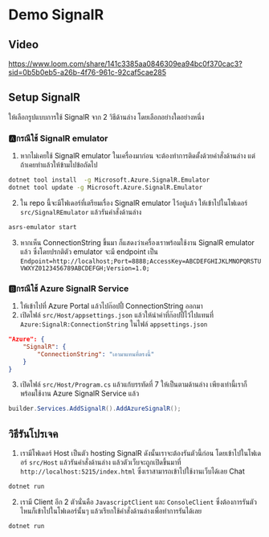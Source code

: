 # Demo SignalR

## Video
https://www.loom.com/share/141c3385aa0846309ea94bc0f370cac3?sid=0b5b0eb5-a26b-4f76-961c-92caf5cae285

## Setup SignalR
ให้เลือกรูปแบบการใช้ SignalR จาก 2 วิธีด้านล่าง โดยเลือกอย่างใดอย่างหนึ่ง
### 🅰️กรณีใช้ SignalR emulator
1. หากไม่เคยใช้ SignalR emulator ในเครื่องมาก่อน จะต้องทำการติดตั้งด้วยคำสั่งด้านล่าง แต่ถ้าเคยทำแล้วให้ข้ามไปข้อถัดไป
```bash
dotnet tool install  -g Microsoft.Azure.SignalR.Emulator
dotnet tool update -g Microsoft.Azure.SignalR.Emulator
```
2. ใน repo นี้จะมีโฟเดอร์ที่เตรียมเรื่อง SignalR emulator ไว้อยู่แล้ว ให้เข้าไปในโฟเดอร์ `src/SignalREmulator` แล้วรันคำสั่งด้านล่าง
```bash
asrs-emulator start
```
3. หากเห็น ConnectionString ขึ้นมา ก็แสดงว่าเครื่องเราพร้อมใช้งาน SignalR emulator แล้ว ซึ่งโดยปรกติตัว emulator จะมี endpoint เป็น `Endpoint=http://localhost;Port=8888;AccessKey=ABCDEFGHIJKLMNOPQRSTUVWXYZ0123456789ABCDEFGH;Version=1.0;`

### 🅱️กรณีใช้ Azure SignalR Service
1. ให้เข้าไปที่ Azure Portal แล้วไปก๊อปปี้ ConnectionString ออกมา
2. เปิดไฟล์ `src/Host/appsettings.json` แล้วให้นำค่าที่ก๊อปปี้ไว้ไปแทนที่ `Azure:SignalR:ConnectionString` ในไฟล์ `appsettings.json`
```json
"Azure": {
    "SignalR": {
        "ConnectionString": "เอามาแทนที่ตรงนี้"
    }
}
```
3. เปิดไฟล์ `src/Host/Program.cs` แล้วแก้บรรทัดที่ 7 ให้เป็นตามด้านล่าง เพียงเท่านี้เราก็พร้อมใช้งาน Azure SignalR Service แล้ว
```csharp
builder.Services.AddSignalR().AddAzureSignalR();
```

## วิธีรันโปรเจค
1. เรามีโฟเดอร์ Host เป็นตัว hosting SignalR ดังนั้นเราจะต้องรันตัวนี้ก่อน โดยเข้าไปในโฟเดอร์ `src/Host` แล้วรันคำสั่งด้านล่าง แล้วตัวเว็บจะถูกเปิดขึ้นมาที่ `http://localhost:5215/index.html` ซึ่งเราสามารถเข้าไปใช้งานเว็บได้เลย Chat
```bash
dotnet run
```
2. เรามี Client อีก 2 ตัวนั่นคือ `JavascriptClient` และ `ConsoleClient` ซึ่งต้องการรันตัวไหนก็เข้าไปในโฟเดอร์นั้นๆ แล้วเรียกใช้คำสั่งด้านล่างเพื่อทำการรันได้เลย
```bash
dotnet run
```